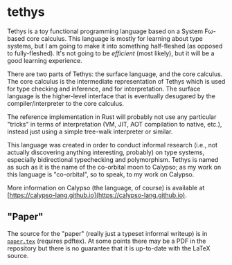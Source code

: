 # tethys

Tethys is a toy functional programming language based on a System Fω-based core calculus. This language is mostly for learning about type systems, but I am going to make it into something half-fleshed (as opposed to fully-fleshed). It's not going to be *efficient* (most likely), but it will be a good learning experience.

There are two parts of Tethys: the surface language, and the core calculus. The core calculus is the intermediate representation of Tethys which is used for type checking and inference, and for interpretation. The surface language is the higher-level interface that is eventually desugared by the compiler/interpreter to the core calculus.

The reference implementation in Rust will probably not use any particular "tricks" in terms of interpretation (VM, JIT, AOT compilation to native, etc.), instead just using a simple tree-walk interpreter or similar.

This language was created in order to conduct informal research (i.e., not actually discovering anything interesting, probably) on type systems, especially bidirectional typechecking and polymorphism. Tethys is named as such as it is the name of the co-orbital moon to Calypso; as my work on this language is "co-orbital", so to speak, to my work on Calypso.

More information on Calypso (the language, of course) is available at [https://calypso-lang.github.io](https://calypso-lang.github.io).

## "Paper"

The source for the "paper" (really just a typeset informal writeup) is in [`paper.tex`](paper.tex) (requires pdftex). At some points there may be a PDF in the repository but there is no guarantee that it is up-to-date with the LaTeX source.

